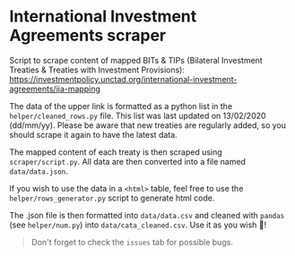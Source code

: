 # International Investment Agreements scraper

Script to scrape content of mapped BITs & TIPs (Bilateral Investment Treaties & Treaties with Investment Provisions):
https://investmentpolicy.unctad.org/international-investment-agreements/iia-mapping

The data of the upper link is formatted as a python list in the `helper/cleaned_rows.py` file. This list was last updated on 13/02/2020 (dd/mm/yy). Please be aware that new treaties are regularly added, so you should scrape it again to have the latest data.

The mapped content of each treaty is then scraped using `scraper/script.py`. All data are then converted into a file named `data/data.json`.

If you wish to use the data in a `<html>` table, feel free to use the `helper/rows_generator.py` script to generate html code.

The .json file is then formatted into `data/data.csv` and cleaned with `pandas` (see `helper/num.py`) into `data/cata_cleaned.csv`. Use it as you wish 🙂!

> Don't forget to check the `issues` tab for possible bugs.
